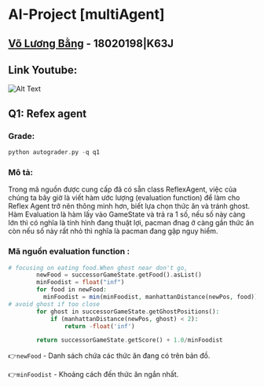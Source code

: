 # AI-Project [multiAgent]
## [Võ Lương Bằng](https://github.com/dawndie) - 18020198|K63J
## Link Youtube:

![Alt Text](https://media.giphy.com/media/Z71HSa4vBWlW/giphy.gif)

## Q1: Refex agent
### Grade:
```php
python autograder.py -q q1
```
### Mô tả: 
Trong mã nguồn được cung cấp đã có sẵn class ReflexAgent, việc của chúng ta bây giờ là viết hàm ước lượng (evaluation function) để làm cho Reflex Agent trở nên thông minh hơn, biết lựa chọn thức ăn và tránh ghost. Hàm Evaluation là hàm lấy vào GameState và trả ra 1 số, nếu số này càng lớn thì có nghĩa là tính hình đang thuật lợi, pacman đnag ở càng gần thức ăn còn nếu số này rất nhỏ thì nghĩa là pacman đang gặp nguy hiểm.

### Mã nguồn evaluation function :
```php
# focusing on eating food.When ghost near don't go,
        newFood = successorGameState.getFood().asList()
        minFoodist = float("inf")
        for food in newFood:
          minFoodist = min(minFoodist, manhattanDistance(newPos, food))
# avoid ghost if too close
        for ghost in successorGameState.getGhostPositions():
            if (manhattanDistance(newPos, ghost) < 2): 
                return -float('inf')

        return successorGameState.getScore() + 1.0/minFoodist
```
👉`newFood` - Danh sách chứa các thức ăn đang có trên bản đồ.

👉`minFoodist` - Khoảng cách đến thức ăn ngắn nhất.







